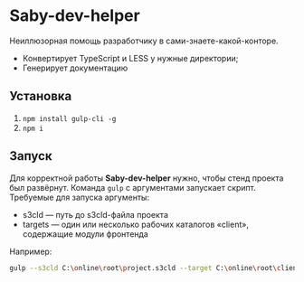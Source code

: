 # Saby-dev-helper

Неиллюзорная помощь разработчику в сами-знаете-какой-конторе.

* Конвертирует TypeScript и LESS у нужные директории;
* Генерирует документацию

## Установка

1. `npm install gulp-cli -g`
2. `npm i`

## Запуск

Для корректной работы __Saby-dev-helper__ нужно, чтобы стенд проекта был развёрнут.
Команда `gulp` с аргументами запускает скрипт. Требуемые для запуска аргументы:

* s3cld — путь до s3cld-файла проекта
* targets — один или несколько рабочих каталогов «client», содержащие модули фронтенда

Например:

```bash
gulp --s3cld C:\online\root\project.s3cld --target C:\online\root\client --target C:\online\eo\client
```
